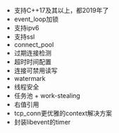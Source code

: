 * 支持C++17及其以上，都2019年了
* event_loop加锁
* 支持ipv6
* 支持ssl
* connect_pool
* 过期连接检测
* 超时时间配置
* 连接可禁用读写
* watermark
* 线程安全
* 任务池 + work-stealing
* 右值引用
* tcp_conn更优雅的context解决方案
* 封装libevent的timer